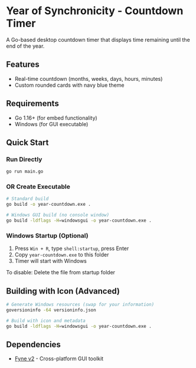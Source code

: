 # Year of Synchronicity - Countdown Timer

A Go-based desktop countdown timer that displays time remaining until the end of the year.

## Features
- Real-time countdown (months, weeks, days, hours, minutes)
- Custom rounded cards with navy blue theme

## Requirements
- Go 1.16+ (for embed functionality)
- Windows (for GUI executable)

## Quick Start

### Run Directly
```bash
go run main.go
```

### OR Create Executable
```bash
# Standard build
go build -o year-countdown.exe .

# Windows GUI build (no console window)
go build -ldflags -H=windowsgui -o year-countdown.exe .
```

### Windows Startup (Optional)
1. Press `Win + R`, type `shell:startup`, press Enter
2. Copy `year-countdown.exe` to this folder
3. Timer will start with Windows

To disable: Delete the file from startup folder

## Building with Icon (Advanced)
```bash
# Generate Windows resources (swap for your information)
goversioninfo -64 versioninfo.json

# Build with icon and metadata
go build -ldflags -H=windowsgui -o year-countdown.exe .
```

## Dependencies
- [Fyne v2](https://fyne.io/) - Cross-platform GUI toolkit